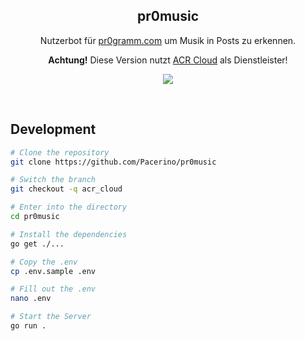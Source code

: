 <h2 align="center">pr0music</h2>
<p align="center">Nutzerbot für <a href="https://pr0gramm.com">pr0gramm.com</a> um Musik in Posts zu erkennen.</p>
<p align="center"><b>Achtung!</b> Diese Version nutzt <u>ACR Cloud</u> als Dienstleister!</p>

<!-- Tags - 1 -->
<p align="center">
    <a href="https://ci.s-c.systems/Pacerino/pr0music">
        <img src="https://ci.s-c.systems/api/badges/Pacerino/pr0music/status.svg?ref=refs/heads/acr_cloud" />
    </a>
</p>

<br />

## Development 

```bash
# Clone the repository 
git clone https://github.com/Pacerino/pr0music

# Switch the branch
git checkout -q acr_cloud

# Enter into the directory
cd pr0music

# Install the dependencies
go get ./...

# Copy the .env
cp .env.sample .env

# Fill out the .env
nano .env

# Start the Server
go run .
```